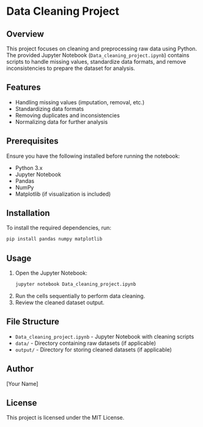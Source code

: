 # Data Cleaning Project

## Overview

This project focuses on cleaning and preprocessing raw data using Python. The provided Jupyter Notebook (`Data_cleaning_project.ipynb`) contains scripts to handle missing values, standardize data formats, and remove inconsistencies to prepare the dataset for analysis.

## Features

- Handling missing values (imputation, removal, etc.)
- Standardizing data formats
- Removing duplicates and inconsistencies
- Normalizing data for further analysis

## Prerequisites

Ensure you have the following installed before running the notebook:

- Python 3.x
- Jupyter Notebook
- Pandas
- NumPy
- Matplotlib (if visualization is included)

## Installation

To install the required dependencies, run:

```bash
pip install pandas numpy matplotlib
```

## Usage

1. Open the Jupyter Notebook:
   ```bash
   jupyter notebook Data_cleaning_project.ipynb
   ```
2. Run the cells sequentially to perform data cleaning.
3. Review the cleaned dataset output.

## File Structure

- `Data_cleaning_project.ipynb` - Jupyter Notebook with cleaning scripts
- `data/` - Directory containing raw datasets (if applicable)
- `output/` - Directory for storing cleaned datasets (if applicable)

## Author

[Your Name]

## License

This project is licensed under the MIT License.


